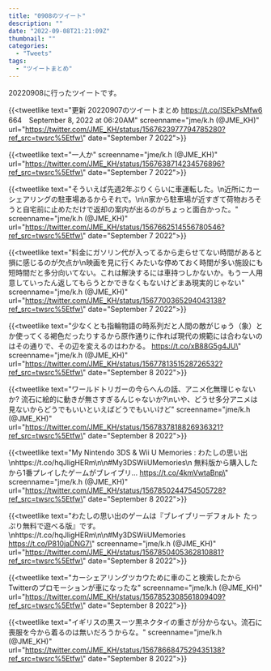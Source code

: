 ```yaml
---
title: "0908のツイート"
description: ""
date: "2022-09-08T21:21:09Z"
thumbnail: ""
categories:
  - "Tweets"
tags:
  - "ツイートまとめ"
---
```

20220908に行ったツイートです。
<!--more-->
{{<tweetlike text=\"更新 20220907のツイートまとめ https://t.co/ISEkPsMfw6 664　September 8, 2022 at 06:20AM\" screenname=\"jme/k.h (@JME_KH)\" url=\"https://twitter.com/JME_KH/status/1567623977794785280?ref_src=twsrc%5Etfw\" date=\"September 7 2022\">}}

{{<tweetlike text=\"一人か\" screenname=\"jme/k.h (@JME_KH)\" url=\"https://twitter.com/JME_KH/status/1567638714234576896?ref_src=twsrc%5Etfw\" date=\"September 7 2022\">}}

{{<tweetlike text=\"そういえば先週2年ぶりくらいに車運転した。\n近所にカーシェアリングの駐車場あるからそれで。\n\n家から駐車場が近すぎて荷物おろそうと自宅前に止めただけで返却の案内が出るのがちょっと面白かった。\" screenname=\"jme/k.h (@JME_KH)\" url=\"https://twitter.com/JME_KH/status/1567662514556780546?ref_src=twsrc%5Etfw\" date=\"September 7 2022\">}}

{{<tweetlike text=\"料金にガソリン代が入ってるから走らせてない時間があると損に感じるのが欠点か\n映画を見に行くみたいな停めておく時間が多い施設にも短時間だと多分向いてない。これは解決するには車持つしかないか。もう一人用意していったん返してもらうとかできなくもないけどまあ現実的じゃない\" screenname=\"jme/k.h (@JME_KH)\" url=\"https://twitter.com/JME_KH/status/1567700365294043138?ref_src=twsrc%5Etfw\" date=\"September 7 2022\">}}

{{<tweetlike text=\"少なくとも指輪物語の時系列だと人間の敵がじゅう（象）とか使ってくる褐色だったりするから原作通りに作れば現代の規範には合わないのはその通りで、その辺を変えるのはわかる。 https://t.co/xB88G5g4JU\" screenname=\"jme/k.h (@JME_KH)\" url=\"https://twitter.com/JME_KH/status/1567781351528726532?ref_src=twsrc%5Etfw\" date=\"September 8 2022\">}}

{{<tweetlike text=\"ワールドトリガーの今らへんの話、アニメ化無理じゃないか? 流石に絵的に動きが無さすぎるんじゃないか?\nいや、どうせ多分アニメは見ないからどうでもいいといえばどうでもいいけど\" screenname=\"jme/k.h (@JME_KH)\" url=\"https://twitter.com/JME_KH/status/1567837818826936321?ref_src=twsrc%5Etfw\" date=\"September 8 2022\">}}

{{<tweetlike text=\"My Nintendo 3DS &amp; Wii U Memories : わたしの思い出\nhttps://t.co/hqJligHERm\n\n#My3DSWiiUMemories\n 無料版から購入したから1番プレイしたゲームがブレイブリ… https://t.co/4kmVwtaBnp\" screenname=\"jme/k.h (@JME_KH)\" url=\"https://twitter.com/JME_KH/status/1567850244754505728?ref_src=twsrc%5Etfw\" date=\"September 8 2022\">}}

{{<tweetlike text=\"わたしの思い出のゲームは『ブレイブリーデフォルト たっぷり無料で遊べる版』です。\nhttps://t.co/hqJligHERm\n\n#My3DSWiiUMemories https://t.co/P810jaDNG7\" screenname=\"jme/k.h (@JME_KH)\" url=\"https://twitter.com/JME_KH/status/1567850405362810881?ref_src=twsrc%5Etfw\" date=\"September 8 2022\">}}

{{<tweetlike text=\"カーシェアリングツカウために車のこと検索したからTwitterのプロモーションが車になったな\" screenname=\"jme/k.h (@JME_KH)\" url=\"https://twitter.com/JME_KH/status/1567852308561809409?ref_src=twsrc%5Etfw\" date=\"September 8 2022\">}}

{{<tweetlike text=\"イギリスの黒スーツ黒ネクタイの重さが分からない。流石に喪服を今から着るのは無いだろうからな。\" screenname=\"jme/k.h (@JME_KH)\" url=\"https://twitter.com/JME_KH/status/1567866847529435138?ref_src=twsrc%5Etfw\" date=\"September 8 2022\">}}

